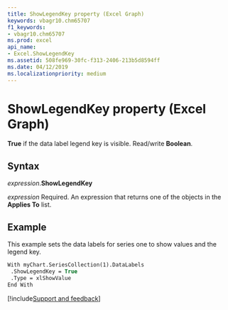 ```yaml
---
title: ShowLegendKey property (Excel Graph)
keywords: vbagr10.chm65707
f1_keywords:
- vbagr10.chm65707
ms.prod: excel
api_name:
- Excel.ShowLegendKey
ms.assetid: 508fe969-30fc-f313-2406-213b5d8594ff
ms.date: 04/12/2019
ms.localizationpriority: medium
---
```



# ShowLegendKey property (Excel Graph)

**True** if the data label legend key is visible. Read/write **Boolean**.


## Syntax

_expression_.**ShowLegendKey**

_expression_ Required. An expression that returns one of the objects in the **Applies To** list.

## Example

This example sets the data labels for series one to show values and the legend key.

```vb
With myChart.SeriesCollection(1).DataLabels 
 .ShowLegendKey = True 
 .Type = xlShowValue 
End With
```

[!include[Support and feedback](~/includes/feedback-boilerplate.md)]